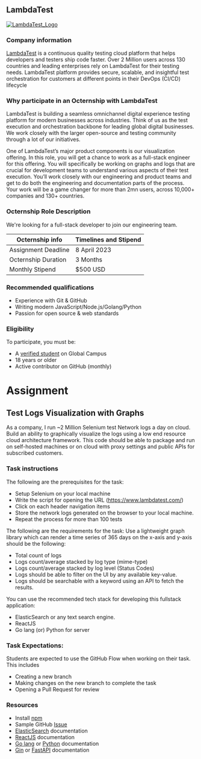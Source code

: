## LambdaTest

[![LambdaTest_Logo](https://www.lambdatest.com/resources/images/guideline/ltlambdabrand.svg)](https://www.lambdatest.com/)
<!-- <img src="https://www.lambdatest.com/resources/images/guideline/ltlambdabrand.svg"  width="600" height="300"> -->

### Company information 
[LambdaTest](https://www.lambdatest.com/) is a continuous quality testing cloud platform that helps developers and testers ship code faster. Over 2 Million users across 130 countries and leading enterprises rely on LambdaTest for their testing needs. LambdaTest platform provides secure, scalable, and insightful test orchestration for customers at different points in their DevOps (CI/CD) lifecycle

### Why participate in an Octernship with LambdaTest

LambdaTest is building a seamless omnichannel digital experience testing platform for modern businesses across industries. Think of us as the test execution and orchestration backbone for leading global digital businesses. We work closely with the larger open-source and testing community through a lot of our initiatives.

One of LambdaTest’s major product components is our visualization offering. In this role, you will get a chance to work as a full-stack engineer for this offering. You will specifically be working on graphs and logs that are crucial for development teams to understand various aspects of their test execution. You’ll work closely with our engineering and product teams and get to do both the engineering and documentation parts of the process. Your work will be a game changer for more than 2mn users, across 10,000+ companies and 130+ countries.

### Octernship Role Description
<!--- Use this section to describe the role in as much detail as necessary. Please include the GitHub Classroom assignment submission date, length of the Octernship, and the monthly stipend --->
We're looking for a full-stack developer to join our engineering team. 

| Octernship info  | Timelines and Stipend |
| ------------- | ------------- |
| Assignment Deadline  | 8 April 2023  |
| Octernship Duration  | 3 Months  |
| Monthly Stipend  | $500 USD  |

### Recommended qualifications
<!--- Use this section to describe what skills a student might need to complete the problem statement on GitHub Classroom --->
- Experience with Git & GitHub
- Writing modern JavaScript/Node.js/Golang/Python
- Passion for open source & web standards

### Eligibility
To participate, you must be:
* A [verified student](https://education.github.com/discount_requests/pack_application) on Global Campus
* 18 years or older
* Active contributor on GitHub (monthly)

# Assignment
## Test Logs Visualization with Graphs
As a company, I run ~2 Million Selenium test Network logs a day on cloud. Build an ability to graphically visualize the logs using a low end resource cloud architecture framework. This code should be able to package and run on self-hosted machines or on cloud with proxy settings and public APIs for subscribed customers. 


### Task instructions

The following are the prerequisites for the task: 
- Setup Selenium on your local machine 
- Write the script for opening the URL (https://www.lambdatest.com/) 
- Click on each header navigation items 
- Store the network logs generated on the browser to your local machine. 
- Repeat the process for more than 100 tests

The following are the requirements for the task: 
Use a lightweight graph library which can render a time series of 365 days on the x-axis and y-axis should be the following: 
- Total count of logs 
- Logs count/average stacked by log type (mime-type)
- Logs count/average stacked by log level (Status Codes) 
- Logs should be able to filter on the UI by any available key-value. 
- Logs should be searchable with a keyword using an API to fetch the results. 

You can use the recommended tech stack for developing this fullstack application: 
- ElasticSearch or any text search engine. 
- ReactJS 
- Go lang (or) Python for server 

### Task Expectations:
Students are expected to use the GitHub Flow when working on their task. This includes

- Creating a new branch
- Making changes on the new branch to complete the task
- Opening a Pull Request for review

### Resources
- Install [npm](https://docs.npmjs.com/downloading-and-installing-node-js-and-npm)
- Sample GitHub [Issue](https://github.com/npm/cli/issues/6051)
- [ElasticSearch](https://www.elastic.co/guide/index.html) documentation
- [ReactJS](https://reactjs.org/docs/getting-started.html) documentation
- [Go lang](https://go.dev/doc/) or [Python](https://www.python.org/doc/) documentation
- [Gin](https://gin-gonic.com/docs/) or [FastAPI](https://fastapi.tiangolo.com/) documentation
